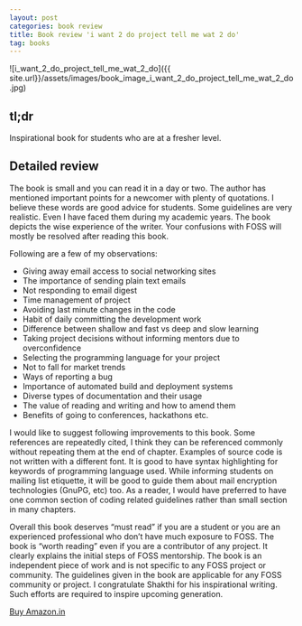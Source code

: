 ```yaml
---
layout: post
categories: book review
title: Book review 'i want 2 do project tell me wat 2 do'
tag: books
---
```


![i_want_2_do_project_tell_me_wat_2_do]({{ site.url}}/assets/images/book_image_i_want_2_do_project_tell_me_wat_2_do.jpg)

## tl;dr

Inspirational book for students who are at a fresher level.

## Detailed review

The book is small and you can read it in a day or two.  The author has mentioned important points for a newcomer with plenty of quotations.  I believe these words are good advice for students.  Some guidelines are very realistic. Even I have faced them during my academic years.  The book depicts the wise experience of the writer.  Your confusions with FOSS will mostly be resolved after reading this book.

Following are a few of my observations:

* Giving away email access to social networking sites
* The importance of sending plain text emails
* Not responding to email digest
* Time management of project
* Avoiding last minute changes in the code
* Habit of daily committing the development work
* Difference between shallow and fast vs deep and slow learning
* Taking project decisions without informing mentors due to  overconfidence
* Selecting the programming language for your project
* Not to fall for market trends
* Ways of reporting a bug
* Importance of automated build and deployment systems
* Diverse types of documentation and their usage
* The value of reading and writing and how to amend them
* Benefits of going to conferences, hackathons etc.

I would like to suggest following improvements to this book. Some references are repeatedly cited, I think they can be referenced commonly without repeating them at the end of chapter. Examples of source code is not written with a different font. It is good to have syntax highlighting for keywords of programming language used. While informing students on mailing list etiquette, it will be good to guide them about mail encryption technologies (GnuPG, etc) too. As a reader, I would have preferred to have one common section of coding related guidelines rather than small section in many chapters.

Overall this book deserves “must read” if you are a student or you are an experienced professional who don’t have much exposure to FOSS. The book is “worth reading” even if you are a contributor of any project. It clearly explains the initial steps of FOSS mentorship. The book is an independent piece of work and is not specific to any FOSS project or community. The guidelines given in the book are applicable for any FOSS community or project. I congratulate Shakthi for his inspirational writing. Such efforts are required to inspire upcoming generation.

[Buy Amazon.in](http://www.amazon.in/want-project-tell-wat-do/dp/9351741877)
